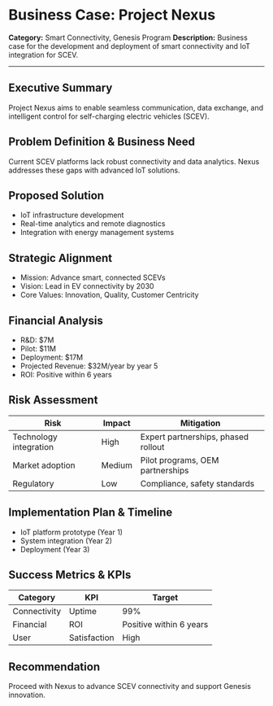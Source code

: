 # Business Case: Project Nexus

**Category:** Smart Connectivity, Genesis Program
**Description:** Business case for the development and deployment of smart connectivity and IoT integration for SCEV.

---

## Executive Summary
Project Nexus aims to enable seamless communication, data exchange, and intelligent control for self-charging electric vehicles (SCEV).

## Problem Definition & Business Need
Current SCEV platforms lack robust connectivity and data analytics. Nexus addresses these gaps with advanced IoT solutions.

## Proposed Solution
- IoT infrastructure development
- Real-time analytics and remote diagnostics
- Integration with energy management systems

## Strategic Alignment
- Mission: Advance smart, connected SCEVs
- Vision: Lead in EV connectivity by 2030
- Core Values: Innovation, Quality, Customer Centricity

## Financial Analysis
- R&D: $7M
- Pilot: $11M
- Deployment: $17M
- Projected Revenue: $32M/year by year 5
- ROI: Positive within 6 years

## Risk Assessment
| Risk | Impact | Mitigation |
|---|---|---|
| Technology integration | High | Expert partnerships, phased rollout |
| Market adoption | Medium | Pilot programs, OEM partnerships |
| Regulatory | Low | Compliance, safety standards |

## Implementation Plan & Timeline
- IoT platform prototype (Year 1)
- System integration (Year 2)
- Deployment (Year 3)

## Success Metrics & KPIs
| Category | KPI | Target |
|---|---|---|
| Connectivity | Uptime | 99% |
| Financial | ROI | Positive within 6 years |
| User | Satisfaction | High |

## Recommendation
Proceed with Nexus to advance SCEV connectivity and support Genesis innovation.
